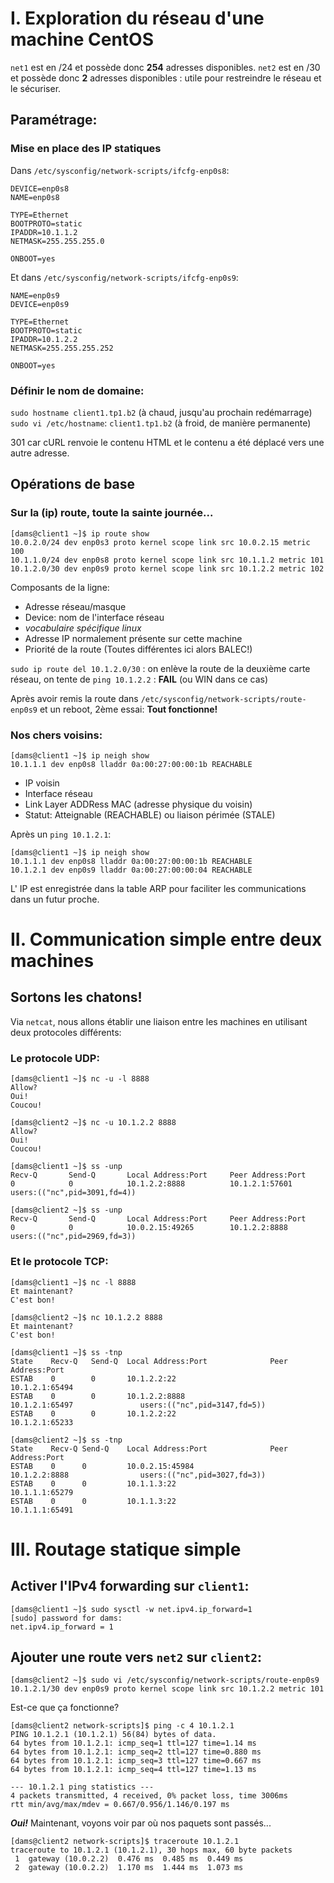 # I. Exploration du réseau d'une machine CentOS
`net1` est en /24 et possède donc **254** adresses disponibles.
`net2` est en /30 et possède donc **2** adresses disponibles : utile pour restreindre le réseau et le sécuriser.

## Paramétrage:

### Mise en place des IP statiques
Dans `/etc/sysconfig/network-scripts/ifcfg-enp0s8`:
```
DEVICE=enp0s8
NAME=enp0s8

TYPE=Ethernet
BOOTPROTO=static
IPADDR=10.1.1.2
NETMASK=255.255.255.0

ONBOOT=yes
```
Et dans `/etc/sysconfig/network-scripts/ifcfg-enp0s9`:
```
NAME=enp0s9
DEVICE=enp0s9

TYPE=Ethernet
BOOTPROTO=static
IPADDR=10.1.2.2
NETMASK=255.255.255.252

ONBOOT=yes
```

### Définir le nom de domaine:
`sudo hostname client1.tp1.b2` (à chaud, jusqu'au prochain redémarrage)
`sudo vi /etc/hostname`: `client1.tp1.b2` (à froid, de manière permanente)

301 car cURL renvoie le contenu HTML et le contenu a été déplacé vers une autre adresse.

## Opérations de base

### Sur la (ip) route, toute la sainte journée...
```
[dams@client1 ~]$ ip route show
10.0.2.0/24 dev enp0s3 proto kernel scope link src 10.0.2.15 metric 100
10.1.1.0/24 dev enp0s8 proto kernel scope link src 10.1.1.2 metric 101
10.1.2.0/30 dev enp0s9 proto kernel scope link src 10.1.2.2 metric 102
```
Composants de la ligne:
+ Adresse réseau/masque  
+ Device: nom de l'interface réseau
+ *vocabulaire spécifique linux*
+ Adresse IP normalement présente sur cette machine
+ Priorité de la route (Toutes différentes ici alors BALEC!)

`sudo ip route del 10.1.2.0/30` : on enlève la route de la deuxième carte réseau, on tente de `ping 10.1.2.2` : __FAIL__ (ou WIN dans ce cas)


Après avoir remis la route dans `/etc/sysconfig/network-scripts/route-enp0s9` et un reboot, 2ème essai: __Tout fonctionne!__

### Nos chers voisins:

```
[dams@client1 ~]$ ip neigh show
10.1.1.1 dev enp0s8 lladdr 0a:00:27:00:00:1b REACHABLE
```
+ IP voisin
+ Interface réseau
+ Link Layer ADDRess MAC (adresse physique du voisin)
+ Statut: Atteignable (REACHABLE) ou liaison périmée (STALE)

Après un `ping 10.1.2.1`:
```
[dams@client1 ~]$ ip neigh show
10.1.1.1 dev enp0s8 lladdr 0a:00:27:00:00:1b REACHABLE
10.1.2.1 dev enp0s9 lladdr 0a:00:27:00:00:04 REACHABLE
```
L' IP est enregistrée dans la table ARP pour faciliter les communications dans un futur proche.

# II. Communication simple entre deux machines

## Sortons les chatons!
Via `netcat`, nous allons établir une liaison entre les machines en utilisant deux protocoles différents:
### Le protocole UDP:
```
[dams@client1 ~]$ nc -u -l 8888
Allow?
Oui!
Coucou!

[dams@client2 ~]$ nc -u 10.1.2.2 8888
Allow?
Oui!
Coucou!

[dams@client1 ~]$ ss -unp
Recv-Q       Send-Q       Local Address:Port     Peer Address:Port
0            0            10.1.2.2:8888          10.1.2.1:57601
users:(("nc",pid=3091,fd=4))

[dams@client2 ~]$ ss -unp
Recv-Q       Send-Q       Local Address:Port     Peer Address:Port
0            0            10.0.2.15:49265        10.1.2.2:8888
users:(("nc",pid=2969,fd=3))
```

### Et le protocole TCP:
```
[dams@client1 ~]$ nc -l 8888
Et maintenant?
C'est bon!

[dams@client2 ~]$ nc 10.1.2.2 8888
Et maintenant?
C'est bon!

[dams@client1 ~]$ ss -tnp
State    Recv-Q   Send-Q  Local Address:Port              Peer Address:Port         
ESTAB    0        0       10.1.2.2:22                     10.1.2.1:65494
ESTAB    0        0       10.1.2.2:8888                   10.1.2.1:65497               users:(("nc",pid=3147,fd=5))
ESTAB    0        0       10.1.2.2:22                     10.1.2.1:65233

[dams@client2 ~]$ ss -tnp
State    Recv-Q Send-Q    Local Address:Port              Peer Address:Port
ESTAB    0      0         10.0.2.15:45984                 10.1.2.2:8888                users:(("nc",pid=3027,fd=3))
ESTAB    0      0         10.1.1.3:22                     10.1.1.1:65279
ESTAB    0      0         10.1.1.3:22                     10.1.1.1:65491
```

# III. Routage statique simple

## Activer l'IPv4 forwarding sur `client1`:
```
[dams@client1 ~]$ sudo sysctl -w net.ipv4.ip_forward=1
[sudo] password for dams:
net.ipv4.ip_forward = 1
```
## Ajouter une route vers `net2` sur `client2`:
```
[dams@client2 ~]$ sudo vi /etc/sysconfig/network-scripts/route-enp0s9
10.1.2.1/30 dev enp0s9 proto kernel scope link src 10.1.2.2 metric 101
```

Est-ce que ça fonctionne?
```
[dams@client2 network-scripts]$ ping -c 4 10.1.2.1
PING 10.1.2.1 (10.1.2.1) 56(84) bytes of data.
64 bytes from 10.1.2.1: icmp_seq=1 ttl=127 time=1.14 ms
64 bytes from 10.1.2.1: icmp_seq=2 ttl=127 time=0.880 ms
64 bytes from 10.1.2.1: icmp_seq=3 ttl=127 time=0.667 ms
64 bytes from 10.1.2.1: icmp_seq=4 ttl=127 time=1.13 ms

--- 10.1.2.1 ping statistics ---
4 packets transmitted, 4 received, 0% packet loss, time 3006ms
rtt min/avg/max/mdev = 0.667/0.956/1.146/0.197 ms
```
***Oui!*** Maintenant, voyons voir par où nos paquets sont passés...
```
[dams@client2 network-scripts]$ traceroute 10.1.2.1
traceroute to 10.1.2.1 (10.1.2.1), 30 hops max, 60 byte packets
 1  gateway (10.0.2.2)  0.476 ms  0.485 ms  0.449 ms
 2  gateway (10.0.2.2)  1.170 ms  1.444 ms  1.073 ms
```
